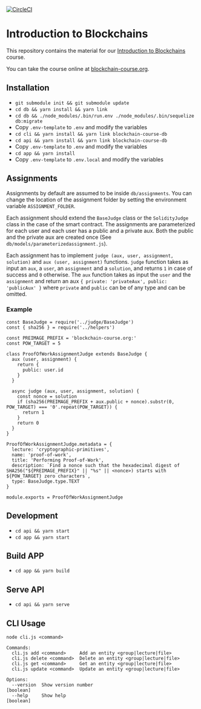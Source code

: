 [![CircleCI](https://circleci.com/gh/decrypto-org/blockchain-course.svg?style=svg)](https://circleci.com/gh/decrypto-org/blockchain-course)

# Introduction to Blockchains

This repository contains the material for our [Introduction to
Blockchains](https://blockchain-course.org) course.

You can take the course online at
[blockchain-course.org](https://blockchain-course.org/).

## Installation

- `git submodule init && git submodule update`
- `cd db && yarn install && yarn link`
- `cd db && ./node_modules/.bin/run.env ./node_modules/.bin/sequelize db:migrate`
- Copy `.env-template` to `.env` and modify the variables
- `cd cli && yarn install && yarn link blockchain-course-db`
- `cd api && yarn install && yarn link blockchain-course-db`
- Copy `.env-template` to `.env` and modify the variables
- `cd app && yarn install`
- Copy `.env-template` to `.env.local` and modify the variables


## Assignments

Assignments by default are assumed to be inside `db/assignments`. You can change the location of the assignment folder by setting the environment variable `ASSIGNMENT_FOLDER`.

Each assignment should extend the `BaseJudge` class or the `SolidityJudge` class in the case of the smart contract. The assignments are parameterized for each user and each user has a public and a private aux. Both the public and the private aux are created once (See `db/models/parameterizedassignment.js`).

Each assignment has to implement `judge (aux, user, assignment, solution)` and `aux (user, assignment)` functions. `judge` function takes as input an `aux`, a `user`, an `assignment` and a `solution`, and returns `1` in case of success and `0` otherwise. The `aux` function takes as input the `user` and the `assignment` and return an aux `{ private: 'privateAux', public: 'publicAux' }` where `private` and `public` can be of any type and can be omitted.

### Example

```
const BaseJudge = require('../judge/BaseJudge')
const { sha256 } = require('../helpers')

const PREIMAGE_PREFIX = 'blockchain-course.org:'
const POW_TARGET = 5

class ProofOfWorkAssignmentJudge extends BaseJudge {
  aux (user, assignment) {
    return {
      public: user.id
    }
  }

  async judge (aux, user, assignment, solution) {
    const nonce = solution
    if (sha256(PREIMAGE_PREFIX + aux.public + nonce).substr(0, POW_TARGET) === '0'.repeat(POW_TARGET)) {
      return 1
    }
    return 0
  }
}

ProofOfWorkAssignmentJudge.metadata = {
  lecture: 'cryptographic-primitives',
  name: 'proof-of-work',
  title: 'Performing Proof-of-Work',
  description: `Find a nonce such that the hexadecimal digest of SHA256("${PREIMAGE_PREFIX}" || "%s" || <nonce>) starts with ${POW_TARGET} zero characters`,
  type: BaseJudge.type.TEXT
}

module.exports = ProofOfWorkAssignmentJudge

```


## Development

- `cd api && yarn start`
- `cd app && yarn start`

## Build APP

- `cd app && yarn build`

## Serve API

- `cd api && yarn serve`

## CLI Usage

```
node cli.js <command>

Commands:
  cli.js add <command>     Add an entity <group|lecture|file>
  cli.js delete <command>  Delete an entity <group|lecture|file>
  cli.js get <command>     Get an entity <group|lecture|file>
  cli.js update <command>  Update an entity <group|lecture|file>

Options:
  --version  Show version number                                       [boolean]
  --help     Show help                                                 [boolean]
```
